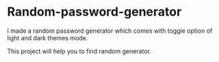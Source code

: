 # Random-password-generator

I made  a random password  generator which comes with toggle option of light and dark themes mode.

This project will help you to find random generator.
